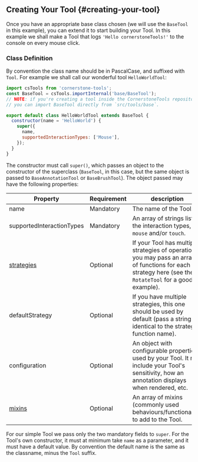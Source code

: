 ## Creating Your Tool {#creating-your-tool}

Once you have an appropriate base class chosen (we will use the `BaseTool` in this example), you can extend it to start building your Tool. In this example we shall make a Tool that logs `'Hello cornerstoneTools!'` to the console on every mouse click.

### Class Definition

By convention the class name should be in PascalCase, and suffixed with `Tool`.
For example we shall call our wonderful tool `HelloWorldTool`:

```js
import csTools from 'cornerstone-tools';
const BaseTool = csTools.importInternal('base/BaseTool');
// NOTE: if you're creating a tool inside the CornerstoneTools repository
// you can import BaseTool directly from `src/tools/base`.

export default class HelloWorldTool extends BaseTool {
  constructor(name = 'HelloWorld') {
    super({
      name,
      supportedInteractionTypes: ['Mouse'],
    });
  }
}
```

The constructor must call `super()`, which passes an object to the constructor of the superclass (`BaseTool`, in this case, but the same object is passed to `BaseAnnotationTool` or `BaseBrushTool`). The object passed may have the following properties:

| Property                                               | Requirement | description                                                                                                                                             |
| ------------------------------------------------------ | ----------- | ------------------------------------------------------------------------------------------------------------------------------------------------------- |
| name                                                   | Mandatory   | The name of the Tool.                                                                                                                                   |
| supportedInteractionTypes                              | Mandatory   | An array of strings listing the interaction types, `mouse` and/or `touch`.                                                                              |
| [strategies](../anatomy-of-a-tool/index.md#strategies) | Optional    | If your Tool has multiple strategies of operation, you may pass an array of functions for each strategy here (see the `RotateTool` for a good example). |
| defaultStrategy                                        | Optional    | If you have multiple strategies, this one should be used by default (pass a string identical to the strategy function name).                            |
| configuration                                          | Optional    | An object with configurable properties used by your Tool. It may include your Tool's sensitivity, how an annotation displays when rendered, etc.        |
| [mixins](../anatomy-of-a-tool/index.md#mixins)         | Optional    | An array of mixins (commonly used behaviours/functionality) to add to the Tool.                                                                         |

For our simple Tool we pass only the two mandatory fields to `super`. For the Tool's own constructor, it must at minimum take `name` as a parameter, and it must have a default value. By convention the default name is the same as the classname, minus the `Tool` suffix.
